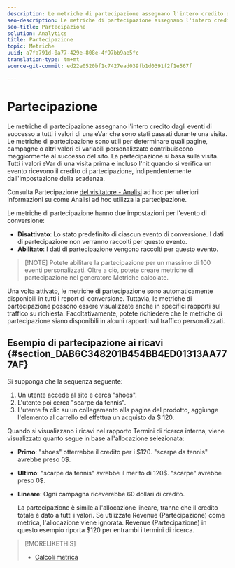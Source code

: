 ```yaml
---
description: Le metriche di partecipazione assegnano l'intero credito dagli eventi di successo a tutti i valori di una eVar che sono stati passati durante una visita. Le metriche di partecipazione sono utili per determinare quali pagine, campagne o altri valori di variabili personalizzate contribuiscono maggiormente al successo del sito. La partecipazione si basa sulla visita. Tutti i valori eVar di una visita prima e incluso l'hit quando si verifica un evento ricevono il credito di partecipazione, indipendentemente dall'impostazione della scadenza.
seo-description: Le metriche di partecipazione assegnano l'intero credito dagli eventi di successo a tutti i valori di una eVar che sono stati passati durante una visita. Le metriche di partecipazione sono utili per determinare quali pagine, campagne o altri valori di variabili personalizzate contribuiscono maggiormente al successo del sito. La partecipazione si basa sulla visita. Tutti i valori eVar di una visita prima e incluso l'hit quando si verifica un evento ricevono il credito di partecipazione, indipendentemente dall'impostazione della scadenza.
seo-title: Partecipazione
solution: Analytics
title: Partecipazione
topic: Metriche
uuid: a7fa791d-0a77-429e-808e-4f97bb9ae5fc
translation-type: tm+mt
source-git-commit: ed22e0520bf1c7427ead039fb1d0391f2f1e567f

---
```



# Partecipazione

Le metriche di partecipazione assegnano l'intero credito dagli eventi di successo a tutti i valori di una eVar che sono stati passati durante una visita. Le metriche di partecipazione sono utili per determinare quali pagine, campagne o altri valori di variabili personalizzate contribuiscono maggiormente al successo del sito. La partecipazione si basa sulla visita. Tutti i valori eVar di una visita prima e incluso l'hit quando si verifica un evento ricevono il credito di partecipazione, indipendentemente dall'impostazione della scadenza.

Consulta Partecipazione [del visitatore - Analisi](../../../components/c-variables/c-metrics/metrics-visitor-participation.md#concept_ACBAE3626B224D9683257B5F73E0FB4A) ad hoc per ulteriori informazioni su come Analisi ad hoc utilizza la partecipazione.

Le metriche di partecipazione hanno due impostazioni per l'evento di conversione:

* **Disattivato**: Lo stato predefinito di ciascun evento di conversione. I dati di partecipazione non verranno raccolti per questo evento.
* **Abilitato**: I dati di partecipazione vengono raccolti per questo evento.

> [!NOTE] Potete abilitare la partecipazione per un massimo di 100 eventi personalizzati. Oltre a ciò, potete creare metriche di partecipazione nel generatore Metriche [](https://marketing.adobe.com/resources/help/en_US/analytics/calcmetrics/participation_metric.html) calcolate.

Una volta attivato, le metriche di partecipazione sono automaticamente disponibili in tutti i report di conversione. Tuttavia, le metriche di partecipazione possono essere visualizzate anche in specifici rapporti sul traffico su richiesta. Facoltativamente, potete richiedere che le metriche di partecipazione siano disponibili in alcuni rapporti sul traffico personalizzati.

## Esempio di partecipazione ai ricavi {#section_DAB6C348201B454BB4ED01313AA777AF}

Si supponga che la sequenza seguente:

1. Un utente accede al sito e cerca "shoes".
1. L'utente poi cerca "scarpe da tennis".
1. L'utente fa clic su un collegamento alla pagina del prodotto, aggiunge l'elemento al carrello ed effettua un acquisto da $ 120.

Quando si visualizzano i ricavi nel rapporto Termini di ricerca interna, viene visualizzato quanto segue in base all'allocazione selezionata:

* **Primo**: "shoes" otterrebbe il credito per i $120. "scarpe da tennis" avrebbe preso 0$.
* **Ultimo**: "scarpe da tennis" avrebbe il merito di 120$. "scarpe" avrebbe preso 0$.
* **Lineare**: Ogni campagna riceverebbe 60 dollari di credito.

   La partecipazione è simile all'allocazione lineare, tranne che il credito totale è dato a tutti i valori. Se utilizzate Revenue (Partecipazione) come metrica, l'allocazione viene ignorata. Revenue (Partecipazione) in questo esempio riporta $120 per entrambi i termini di ricerca.

>[!MORELIKETHIS]
>
>* [Calcoli metrica](/help/components/c-variables/c-metrics/metrics-calculations.md)

